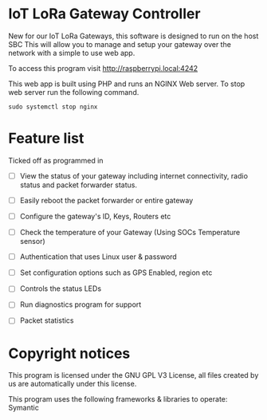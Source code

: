 # IoT LoRa Gateway Controller

New for our IoT LoRa Gateways, this software is designed to run on the host SBC
This will allow you to manage and setup your gateway over the network with a simple to use web app.

To access this program visit http://raspberrypi.local:4242

This web app is built using PHP and runs an NGINX Web server. To stop web server run the following command.
```
sudo systemctl stop nginx
```



# Feature list
Ticked off as programmed in
- [ ] View the status of your gateway including internet connectivity, radio status and packet forwarder status.
- [ ] Easily reboot the packet forwarder or entire gateway
- [ ] Configure the gateway's ID, Keys, Routers etc
- [ ] Check the temperature of your Gateway (Using SOCs Temperature sensor)
- [ ] Authentication that uses Linux user & password
- [ ] Set configuration options such as GPS Enabled, region etc
- [ ] Controls the status LEDs
- [ ] Run diagnostics program for support
- [ ] Packet statistics


# Copyright notices
This program is licensed under the GNU GPL V3 License, all files created by us are automatically under this license.

This program uses the following frameworks & libraries to operate:
Symantic
